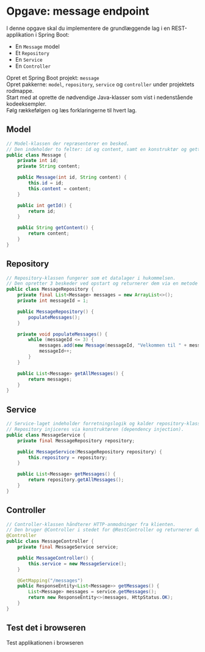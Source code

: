 # Opgave: message endpoint

I denne opgave skal du implementere de grundlæggende lag i en REST-applikation i Spring Boot:

- En `Message` model
- Et `Repository`
- En `Service`
- En `Controller`

Opret et Spring Boot projekt: `message`  
Opret pakkerne: `model`, `repository`, `service` og `controller` under projektets rodmappe.  
Start med at oprette de nødvendige Java-klasser som vist i nedenstående kodeeksempler.  
Følg rækkefølgen og læs forklaringerne til hvert lag.

## Model
```java
// Model-klassen der repræsenterer en besked.
// Den indeholder to felter: id og content, samt en konstruktør og getters.
public class Message {
    private int id;
    private String content;

    public Message(int id, String content) {
        this.id = id;
        this.content = content;
    }

    public int getId() {
        return id;
    }

    public String getContent() {
        return content;
    }
}
```

## Repository
```java
// Repository-klassen fungerer som et datalager i hukommelsen.
// Den opretter 3 beskeder ved opstart og returnerer dem via en metode
public class MessageRepository {
    private final List<Message> messages = new ArrayList<>();
    private int messageId = 1;

    public MessageRepository() {
        populateMessages();
    }

    private void populateMessages() {
        while (messageId <= 3) {
            messages.add(new Message(messageId, "Velkommen til " + messageId + ".semester"));
            messageId++;
        }
    }

    public List<Message> getAllMessages() {
        return messages;
    }
}

```
## Service
```java
// Service-laget indeholder forretningslogik og kalder repository-klassen.
// Repository injiceres via konstruktøren (dependency injection).
public class MessageService {
    private final MessageRepository repository;

    public MessageService(MessageRepository repository) {
        this.repository = repository;
    }

    public List<Message> getMessages() {
        return repository.getAllMessages();
    }
}
```

## Controller
```java
// Controller-klassen håndterer HTTP-anmodninger fra klienten.
// Den bruger @Controller i stedet for @RestController og returnerer data via ResponseEntity.
@Controller
public class MessageController {
    private final MessageService service;

    public MessageController() {
        this.service = new MessageService();
    }

    @GetMapping("/messages")
    public ResponseEntity<List<Message>> getMessages() {
        List<Message> messages = service.getMessages();
        return new ResponseEntity<>(messages, HttpStatus.OK);
    }
}
```


## Test det i browseren
Test applikationen i browseren

